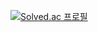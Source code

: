 [![Solved.ac
프로필](http://mazassumnida.wtf/api/v2/generate_badge?boj=greathyeon)](https://solved.ac/greathyeon)
